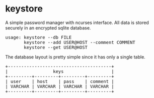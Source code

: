 # keystore
<p>
A simple password manager with ncurses interface.
All data is stored securely in an encrypted sqlite database.
</p>

<pre>
usage: keystore --db FILE
       keystore --add USER@HOST --comment COMMENT
       keystore --get USER@HOST
</pre>

The database layout is pretty simple since it has only
a single table.
<pre>
+---------------------------------------+
|                 keys                  |
+---------+---------+---------+---------+
| user    | host    | pass    | comment |
| VARCHAR | VARCHAR | VARCHAR | VARCHAR |
+---------+---------+---------+---------+
</pre>
